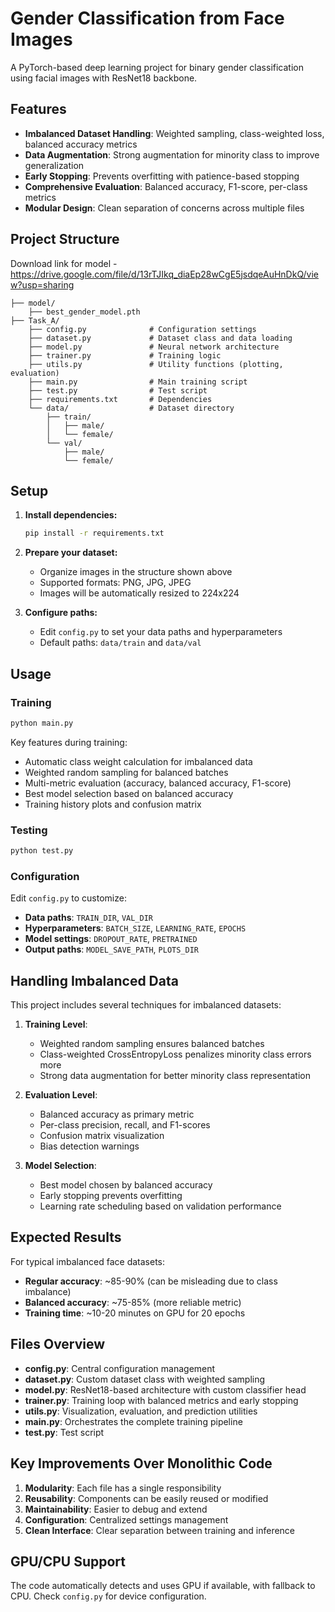 # Gender Classification from Face Images

A PyTorch-based deep learning project for binary gender classification using facial images with ResNet18 backbone.

## Features

- **Imbalanced Dataset Handling**: Weighted sampling, class-weighted loss, balanced accuracy metrics
- **Data Augmentation**: Strong augmentation for minority class to improve generalization
- **Early Stopping**: Prevents overfitting with patience-based stopping
- **Comprehensive Evaluation**: Balanced accuracy, F1-score, per-class metrics
- **Modular Design**: Clean separation of concerns across multiple files

## Project Structure
Download link for model - https://drive.google.com/file/d/13rTJIkq_diaEp28wCgE5jsdqeAuHnDkQ/view?usp=sharing
```
├── model/
    ├── best_gender_model.pth         
├── Task_A/
    ├── config.py              # Configuration settings
    ├── dataset.py             # Dataset class and data loading
    ├── model.py               # Neural network architecture
    ├── trainer.py             # Training logic
    ├── utils.py               # Utility functions (plotting, evaluation)
    ├── main.py                # Main training script
    ├── test.py                # Test script
    ├── requirements.txt       # Dependencies
    └── data/                  # Dataset directory
        ├── train/
        │   ├── male/
        │   └── female/
        └── val/
            ├── male/
            └── female/
```

## Setup

1. **Install dependencies:**
   ```bash
   pip install -r requirements.txt
   ```

2. **Prepare your dataset:**
   - Organize images in the structure shown above
   - Supported formats: PNG, JPG, JPEG
   - Images will be automatically resized to 224x224

3. **Configure paths:**
   - Edit `config.py` to set your data paths and hyperparameters
   - Default paths: `data/train` and `data/val`

## Usage

### Training

```bash
python main.py
```

Key features during training:
- Automatic class weight calculation for imbalanced data
- Weighted random sampling for balanced batches
- Multi-metric evaluation (accuracy, balanced accuracy, F1-score)
- Best model selection based on balanced accuracy
- Training history plots and confusion matrix

### Testing

```bash
python test.py
```

### Configuration

Edit `config.py` to customize:
- **Data paths**: `TRAIN_DIR`, `VAL_DIR`
- **Hyperparameters**: `BATCH_SIZE`, `LEARNING_RATE`, `EPOCHS`
- **Model settings**: `DROPOUT_RATE`, `PRETRAINED`
- **Output paths**: `MODEL_SAVE_PATH`, `PLOTS_DIR`

## Handling Imbalanced Data

This project includes several techniques for imbalanced datasets:

1. **Training Level**:
   - Weighted random sampling ensures balanced batches
   - Class-weighted CrossEntropyLoss penalizes minority class errors more
   - Strong data augmentation for better minority class representation

2. **Evaluation Level**:
   - Balanced accuracy as primary metric
   - Per-class precision, recall, and F1-scores
   - Confusion matrix visualization
   - Bias detection warnings

3. **Model Selection**:
   - Best model chosen by balanced accuracy
   - Early stopping prevents overfitting
   - Learning rate scheduling based on validation performance

## Expected Results

For typical imbalanced face datasets:
- **Regular accuracy**: ~85-90% (can be misleading due to class imbalance)
- **Balanced accuracy**: ~75-85% (more reliable metric)
- **Training time**: ~10-20 minutes on GPU for 20 epochs

## Files Overview

- **config.py**: Central configuration management
- **dataset.py**: Custom dataset class with weighted sampling
- **model.py**: ResNet18-based architecture with custom classifier head
- **trainer.py**: Training loop with balanced metrics and early stopping
- **utils.py**: Visualization, evaluation, and prediction utilities
- **main.py**: Orchestrates the complete training pipeline
- **test.py**: Test script

## Key Improvements Over Monolithic Code

1. **Modularity**: Each file has a single responsibility
2. **Reusability**: Components can be easily reused or modified
3. **Maintainability**: Easier to debug and extend
4. **Configuration**: Centralized settings management
5. **Clean Interface**: Clear separation between training and inference

## GPU/CPU Support

The code automatically detects and uses GPU if available, with fallback to CPU. Check `config.py` for device configuration.
